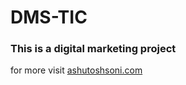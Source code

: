 # DMS-TIC

### This is a digital marketing project

for more visit [ashutoshsoni.com](https://dillinger.io/)